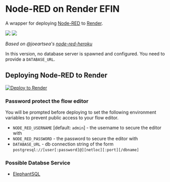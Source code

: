 # Node-RED on Render EFIN

A wrapper for deploying [Node-RED](http://nodered.org) to [Render](https://render.com/).

[![](https://avatars.githubusercontent.com/u/5375661?s=100&v=4)](http://nodered.org) [![](https://avatars.githubusercontent.com/u/36424661?s=100&v=4)](https://render.com/)

*Based on @joeartsea's [node-red-heroku](https://github.com/joeartsea/node-red-heroku)*

In this version, no database server is spawned and configured. You need to provide a `DATABASE_URL`. 

## Deploying Node-RED to Render

[![Deploy to Render](https://render.com/images/deploy-to-render-button.svg)](https://render.com/deploy?repo=https://github.com/bh0fer/node-red-render-efin)

### Password protect the flow editor

You will be prompted before deploying to set the following environment variables to prevent public access to your flow editor.

- `NODE_RED_USERNAME` [default: `admin`] - the username to secure the editor with
- `NODE_RED_PASSWORD` - the password to secure the editor with
- `DATABASE_URL` - db connection string of the form `postgresql://[user[:password]@][netloc][:port][/dbname]`

### Possible Databse Service

- [ElephantSQL](https://www.elephantsql.com/)